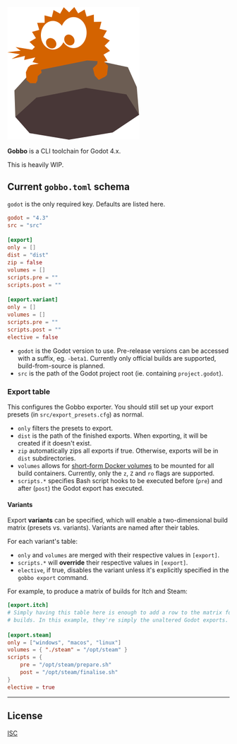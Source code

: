 ![Gobbo](./.logo.svg)

**Gobbo** is a CLI toolchain for Godot 4.x.

This is heavily WIP.

## Current `gobbo.toml` schema

`godot` is the only required key. Defaults are listed here.

```toml
godot = "4.3"
src = "src"

[export]
only = []
dist = "dist"
zip = false
volumes = []
scripts.pre = ""
scripts.post = ""

[export.variant]
only = []
volumes = []
scripts.pre = ""
scripts.post = ""
elective = false
```

- `godot` is the Godot version to use. Pre-release versions can be accessed with a suffix, eg. `-beta1`. Currently only official builds are supported, build-from-source is planned.
- `src` is the path of the Godot project root (ie. containing `project.godot`).

### Export table

This configures the Gobbo exporter. You should still set up your export presets (in `src/export_presets.cfg`) as normal.

- `only` filters the presets to export.
- `dist` is the path of the finished exports. When exporting, it will be created if it doesn't exist.
- `zip` automatically zips all exports if true. Otherwise, exports will be in `dist` subdirectories.
- `volumes` allows for [short-form Docker volumes](https://docs.docker.com/reference/cli/docker/container/run/#volume) to be mounted for all build containers. Currently, only the `z`, `Z` and `ro` flags are supported.
- `scripts.*` specifies Bash script hooks to be executed before (`pre`) and after (`post`) the Godot export has executed.

#### Variants

Export **variants** can be specified, which will enable a two-dimensional build matrix (presets vs. variants). Variants are named after their tables.

For each variant's table:

- `only` and `volumes` are merged with their respective values in `[export]`.
- `scripts.*` will **override** their respective values in `[export]`.
- `elective`, if true, disables the variant unless it's explicitly specified in the `gobbo export` command.

For example, to produce a matrix of builds for Itch and Steam:

```toml
[export.itch]
# Simply having this table here is enough to add a row to the matrix for Itch
# builds. In this example, they're simply the unaltered Godot exports.

[export.steam]
only = ["windows", "macos", "linux"]
volumes = { "./steam" = "/opt/steam" }
scripts = {
	pre = "/opt/steam/prepare.sh"
	post = "/opt/steam/finalise.sh"
}
elective = true
```

---

## License

[ISC](./LICENSE)
